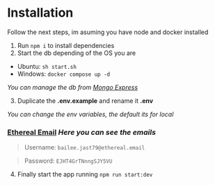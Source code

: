# Installation

Follow the next steps, im asuming you have node and docker installed

1. Run `npm i` to install dependencies
2. Start the db depending of the OS you are

- Ubuntu: `sh start.sh`
- Windows: `docker compose up -d`

_You can manage the db from [Mongo Express](http://localhost:8081)_

3. Duplicate the **.env.example** and rename it **.env**

_You can change the env variables, the default its for local_

### [Ethereal Email](https://ethereal.email/messages) _Here you can see the emails_

> Username: `bailee.jast79@ethereal.email`

> Password: `EJHT4GrTNnngSJY5VU`

4. Finally start the app running `npm run start:dev`
